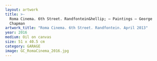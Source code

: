 ```yaml
---
layout: artwork
title: >-
  Roma Cinema. 6th Street. Randfontein&hellip; — Paintings — George
  Chapman
artwork_title: "Roma Cinema. 6th Street. Randfontein. April 2013"
year: 2016
medium: Oil on canvas
size: 51 x 40.5 cm
category: GARAGE
image: GC_RomaCinema_2016.jpg
---
```

